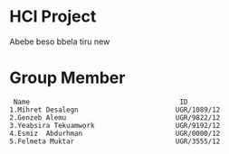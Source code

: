 # HCI Project 

Abebe beso bbela tiru new

#     Group Member   

     Name                                     ID
    1.Mihret Desalegn                        UGR/1089/12
    2.Genzeb Alemu                           UGR/9822/12
    3.Yeabsira Tekuamwork                    UGR/9192/12
    4.Esmiz  Abdurhman                       UGR/0000/12
    5.Felmeta Muktar                         UGR/3555/12
